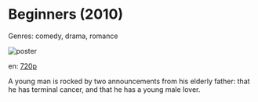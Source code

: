 # Beginners (2010)

Genres: comedy, drama, romance

![poster](http://image.tmdb.org/t/p/w500/gE6VUgK9zS0QVD5brMKSF9knUy2.jpg)

en:
  [720p](magnet:?xt=urn:btih:9DB1D6B32014E4B11E3A49F51E0B361C88D7D391&tr=udp://glotorrents.pw:6969/announce&tr=udp://tracker.opentrackr.org:1337/announce&tr=udp://torrent.gresille.org:80/announce&tr=udp://tracker.openbittorrent.com:80&tr=udp://tracker.coppersurfer.tk:6969&tr=udp://tracker.leechers-paradise.org:6969&tr=udp://p4p.arenabg.ch:1337&tr=udp://tracker.internetwarriors.net:1337)
  


A young man is rocked by two announcements from his elderly father: that he has terminal cancer, and that he has a young male lover.